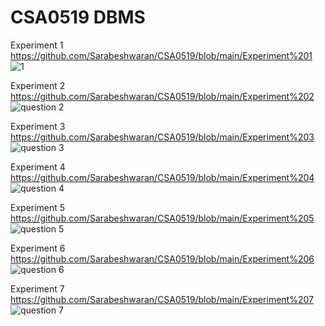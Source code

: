 # CSA0519 DBMS
Experiment 1 https://github.com/Sarabeshwaran/CSA0519/blob/main/Experiment%201
![1](https://user-images.githubusercontent.com/113020922/191171013-481f23d2-b676-40d4-978d-69a38ff22932.JPG)

Experiment 2 https://github.com/Sarabeshwaran/CSA0519/blob/main/Experiment%202
![question 2](https://user-images.githubusercontent.com/113020922/191171342-60d58ae2-c59a-46dc-8d8f-c653167d6096.JPG)

Experiment 3 https://github.com/Sarabeshwaran/CSA0519/blob/main/Experiment%203
![question 3](https://user-images.githubusercontent.com/113020922/191171593-8c69706b-ba5f-4bc8-95e9-9f707d03273d.JPG)

Experiment 4 https://github.com/Sarabeshwaran/CSA0519/blob/main/Experiment%204
![question 4](https://user-images.githubusercontent.com/113020922/191171811-f9ff215d-e66f-4dbf-992e-66d2d2ee3a6c.JPG)

Experiment 5 https://github.com/Sarabeshwaran/CSA0519/blob/main/Experiment%205
![question 5](https://user-images.githubusercontent.com/113020922/191172163-02c2b789-597c-49e4-b662-358bd86a167b.JPG)

Experiment 6 https://github.com/Sarabeshwaran/CSA0519/blob/main/Experiment%206
![question 6](https://user-images.githubusercontent.com/113020922/191196950-6fac4831-80b6-4782-989d-39425bdbea2c.JPG)

Experiment 7 https://github.com/Sarabeshwaran/CSA0519/blob/main/Experiment%207
![question 7](https://user-images.githubusercontent.com/113020922/191197567-9651021a-deb4-4973-9a5b-bd03a8790299.JPG)
